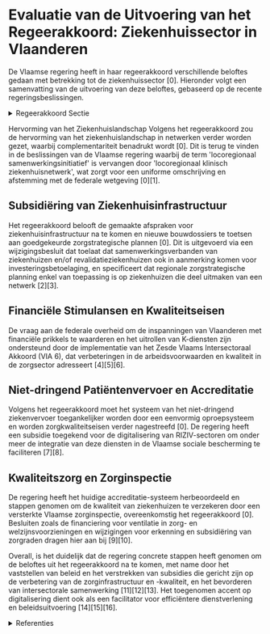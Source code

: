 # Evaluatie van de Uitvoering van het Regeerakkoord: Ziekenhuissector in Vlaanderen

De Vlaamse regering heeft in haar regeerakkoord verschillende beloftes gedaan met betrekking tot de ziekenhuissector \[0\]. Hieronder volgt een samenvatting van de uitvoering van deze beloftes, gebaseerd op de recente regeringsbeslissingen.

<details>
        <summary>Regeerakkoord Sectie </summary>
        <p>1.2.3.4 Ziekenhuizen De hervorming van het ziekenhuislandschap in netwerken wordt verder gezet. De zorgs-trategische planning is in de voorbije regeerperiode van een kader voorzien en wordt getest in de locoregionale samenwer-kingsverbanden die hiermee aan de slag kunnen. Dit moet leiden tot een betere verde-ling van het aanbod en minder overlap. Binnen de regionale zorgzones zorgen we ook hier voor de verdere afstemming met de eerstelijn en de netwerken GGZ. We zetten verder in op alternatieve tussen-vormen van geïntegreerde zorg, waarbij we vragen aan de federale overheid om de inspanningen van Vlaanderen op dit vlak met financiële prikkels te waarderen. Waar nodig maken we bilaterale akkoorden met de federale overheid zonder dat de andere gemeenschappen partij hoeven te zijn, om zo het Vlaamse zorgbeleid maxi-maal af te stemmen op de specifieke noden van de Vlaamse bevolking. Voor de ziekenhuisinfrastructuur komen we de gemaakte afspraken na. Nieuwe bouwdossiers worden getoetst aan de goedgekeurde zorgstrategische plannen. We stimuleren daarbij dossiers die gestoeld zijn op innovatieve concepten op vlak van samenwerking binnen netwerken. Vlaanderen zal het toegewezen aantal NMR-scanners verdelen in functie van de zorgnood. We laten een onafhankelijke studie uitvoeren naar de personeelsnormering. We rollen de K-diensten verder uit. Voor het niet-dringend patiëntenvervoer werden in de vorige regeerperiode de erken-ningsnormen en kwaliteitsvereisten vast gelegd. Zoals bij de hervorming van de dringende geneeskundige hulpverlening zorgen we ook bij het niet-dringend patiënten vervoer voor tariefzekerheid voor de patiënt. Het systeem van het niet-dringend ziekenvervoer moet vlot toegankelijk zijn door het instellen van een eenvormig oproep systeem. Hierdoor kunnen vraag en aanbod optimaal op elkaar afge-stemd worden. We blijven inzetten op kwaliteitseisen voor ziekenhuizen. Het huidig accrediterings-systeem wordt in samenspraak met de sector beoordeeld op zijn meerwaarde. De kwaliteit van de ziekenhuizen wordt geïnspecteerd door een versterkte Vlaamse zorginspectie. In het kader van de algemene bevoegdheid voor kwaliteitsbeleid en naar analogie met datgene wat voor de Woonzorgcentra is ontwikkeld, wordt voor de algemene zieken-huizen door het bevoegde agentschap en in overleg met de betrokken stakeholders en de zorginspectie, een aangepast referentie-kader kwaliteit van zorg inzake vroegtijdige zorgplanning, palliatieve zorg en levensein-dezorg (o.a. euthanasie) ontwikkeld. </p>
        </details> 

Hervorming van het Ziekenhuislandschap
Volgens het regeerakkoord zou de hervorming van het ziekenhuislandschap in netwerken verder worden gezet, waarbij complementariteit benadrukt wordt \[0\]. Dit is terug te vinden in de beslissingen van de Vlaamse regering waarbij de term 'locoregionaal samenwerkingsinitiatief' is vervangen door 'locoregionaal klinisch ziekenhuisnetwerk', wat zorgt voor een uniforme omschrijving en afstemming met de federale wetgeving \[0\]\[1\].

## Subsidiëring van Ziekenhuisinfrastructuur
Het regeerakkoord belooft de gemaakte afspraken voor ziekenhuisinfrastructuur na te komen en nieuwe bouwdossiers te toetsen aan goedgekeurde zorgstrategische plannen \[0\]. Dit is uitgevoerd via een wijzigingsbesluit dat toelaat dat samenwerkingsverbanden van ziekenhuizen en/of revalidatieziekenhuizen ook in aanmerking komen voor investeringsbetoelaging, en specificeert dat regionale zorgstrategische planning enkel van toepassing is op ziekenhuizen die deel uitmaken van een netwerk \[2\]\[3\].

## Financiële Stimulansen en Kwaliteitseisen
De vraag aan de federale overheid om de inspanningen van Vlaanderen met financiële prikkels te waarderen en het uitrollen van K-diensten zijn ondersteund door de implementatie van het Zesde Vlaams Intersectoraal Akkoord (VIA 6), dat verbeteringen in de arbeidsvoorwaarden en kwaliteit in de zorgsector adresseert \[4\]\[5\]\[6\].

## Niet-dringend Patiëntenvervoer en Accreditatie
Volgens het regeerakkoord moet het systeem van het niet-dringend ziekenvervoer toegankelijker worden door een eenvormig oproepsysteem en worden zorgkwaliteitseisen verder nagestreefd \[0\]. De regering heeft een subsidie toegekend voor de digitalisering van RIZIV-sectoren om onder meer de integratie van deze diensten in de Vlaamse sociale bescherming te faciliteren \[7\]\[8\].

## Kwaliteitszorg en Zorginspectie
De regering heeft het huidige accreditatie-systeem herbeoordeeld en stappen genomen om de kwaliteit van ziekenhuizen te verzekeren door een versterkte Vlaamse zorginspectie, overeenkomstig het regeerakkoord \[0\]. Besluiten zoals de financiering voor ventilatie in zorg- en welzijnsvoorzieningen en wijzigingen voor erkenning en subsidiëring van zorgraden dragen hier aan bij \[9\]\[10\].

Overall, is het duidelijk dat de regering concrete stappen heeft genomen om de beloftes uit het regeerakkoord na te komen, met name door het vaststellen van beleid en het verstrekken van subsidies die gericht zijn op de verbetering van de zorginfrastructuur en -kwaliteit, en het bevorderen van intersectorale samenwerking \[11\]\[12\]\[13\]. Het toegenomen accent op digitalisering dient ook als een facilitator voor efficiëntere dienstverlening en beleidsuitvoering \[14\]\[15\]\[16\].

<details>
        <summary> Referenties</summary>
        **[\[0\]](https://beslissingenvlaamseregering.vlaanderen.be/?search=Wijzigingsbesluit%20zorgstrategische%20planning%3A%20uniforme%20benamingen%20en%20bepaling%20vereiste%20van%20complementariteit&dateOption=select&startDate=2021-11-12T09%3A00%3A00Z&endDate=2021-11-12T09%3A00%3A00Z)** : **(2021-11-12)** Wijzigingsbesluit zorgstrategische planning: uniforme benamingen en bepaling vereiste van complementariteit 

**[\[1\]](https://beslissingenvlaamseregering.vlaanderen.be/?search=Wijzigingsbesluit%20zorgstrategische%20planning%3A%20uniforme%20benamingen%20en%20bepaling%20vereiste%20van%20complementariteit&dateOption=select&startDate=2021-06-25T08%3A00%3A00Z&endDate=2021-06-25T08%3A00%3A00Z)** : **(2021-06-25)** Wijzigingsbesluit zorgstrategische planning: uniforme benamingen en bepaling vereiste van complementariteit 

**[\[2\]](https://beslissingenvlaamseregering.vlaanderen.be/?search=Wijzigingsbesluit%20subsidi%C3%ABring%20infrastructuur%20ziekenhuizen%20en%20zorgstrategische%20planning%0A&dateOption=select&startDate=2020-10-09T08%3A00%3A00Z&endDate=2020-10-09T08%3A00%3A00Z)** : **(2020-10-09)** Wijzigingsbesluit subsidiëring infrastructuur ziekenhuizen en zorgstrategische planning
 

**[\[3\]](https://beslissingenvlaamseregering.vlaanderen.be/?search=Wijzigingsbesluit%20subsidi%C3%ABring%20infrastructuur%20ziekenhuizen%20en%20zorgstrategische%20planning%0A&dateOption=select&startDate=2020-03-06T09%3A00%3A00Z&endDate=2020-03-06T09%3A00%3A00Z)** : **(2020-03-06)** Wijzigingsbesluit subsidiëring infrastructuur ziekenhuizen en zorgstrategische planning
 

**[\[4\]](https://beslissingenvlaamseregering.vlaanderen.be/?search=Uitvoering%20VIA-6%20in%20private%20geregionaliseerde%20zorgsectoren%3A%20verbeteren%20arbeidsvoorwaarden&dateOption=select&startDate=2023-07-07T09%3A00%3A00Z&endDate=2023-07-07T09%3A00%3A00Z)** : **(2023-07-07)** Uitvoering VIA-6 in private geregionaliseerde zorgsectoren: verbeteren arbeidsvoorwaarden 

**[\[5\]](https://beslissingenvlaamseregering.vlaanderen.be/?search=Zesde%20Vlaams%20Intersectoraal%20Akkoord%20%28VIA%206%29%3A%20kwaliteitsbudget%20geregionaliseerde%20zorgsectoren&dateOption=select&startDate=2021-10-22T08%3A00%3A00Z&endDate=2021-10-22T08%3A00%3A00Z)** : **(2021-10-22)** Zesde Vlaams Intersectoraal Akkoord (VIA 6): kwaliteitsbudget geregionaliseerde zorgsectoren 

**[\[6\]](https://beslissingenvlaamseregering.vlaanderen.be/?search=Vlaams%20Intersectoraal%20akkoord%20%28VIA6%29%3A%20wijziging%20uitvoeringsbesluit%20budget%20private%20revalidatieziekenhuizen&dateOption=select&startDate=2021-06-18T08%3A00%3A00Z&endDate=2021-06-18T08%3A00%3A00Z)** : **(2021-06-18)** Vlaams Intersectoraal akkoord (VIA6): wijziging uitvoeringsbesluit budget private revalidatieziekenhuizen 

**[\[7\]](https://beslissingenvlaamseregering.vlaanderen.be/?search=Plan%20Vlaamse%20Veerkracht%3A%20subsidie%20digitalisering%20RIZIV-sectoren&dateOption=select&startDate=2021-11-26T09%3A00%3A00Z&endDate=2021-11-26T09%3A00%3A00Z)** : **(2021-11-26)** Plan Vlaamse Veerkracht: subsidie digitalisering RIZIV-sectoren 

**[\[8\]](https://beslissingenvlaamseregering.vlaanderen.be/?search=Plan%20Vlaamse%20Veerkracht%3A%20dossiernummer%2046&dateOption=select&startDate=2022-02-04T09%3A00%3A00Z&endDate=2022-02-04T09%3A00%3A00Z)** : **(2022-02-04)** Plan Vlaamse Veerkracht: dossiernummer 46 

**[\[9\]](https://beslissingenvlaamseregering.vlaanderen.be/?search=Plan%20Vlaamse%20Veerkracht%3A%20uitbreiding%20kwaliteitskader%20ventilatie%20in%20woonzorgcentra%20naar%20andere%20zorg-%20en%20welzijnsvoorzieningen%20WVG&dateOption=select&startDate=2022-10-14T08%3A00%3A00Z&endDate=2022-10-14T08%3A00%3A00Z)** : **(2022-10-14)** Plan Vlaamse Veerkracht: uitbreiding kwaliteitskader ventilatie in woonzorgcentra naar andere zorg- en welzijnsvoorzieningen WVG 

**[\[10\]](https://beslissingenvlaamseregering.vlaanderen.be/?search=Erkenning%20zorgraden%3A%20wijzigingsbesluiten&dateOption=select&startDate=2023-12-08T09%3A00%3A00Z&endDate=2023-12-08T09%3A00%3A00Z)** : **(2023-12-08)** Erkenning zorgraden: wijzigingsbesluiten 

**[\[11\]](https://beslissingenvlaamseregering.vlaanderen.be/?search=Ondersteuning%20eerstelijnszorgaanbieders%20en%20interdisciplinaire%20samenwerking%20in%20de%20praktijkvoering%20en%20uitbreiding%20opdrachten%20huisartsenkringen&dateOption=select&startDate=2022-12-09T09%3A00%3A00Z&endDate=2022-12-09T09%3A00%3A00Z)** : **(2022-12-09)** Ondersteuning eerstelijnszorgaanbieders en interdisciplinaire samenwerking in de praktijkvoering en uitbreiding opdrachten huisartsenkringen 

**[\[12\]](https://beslissingenvlaamseregering.vlaanderen.be/?search=Aanvullende%20programmatienormen%20voor%20het%20gespecialiseerd%20zorgprogramma%20%27acute%20beroertezorg%20met%20invasieve%20procedures%27&dateOption=select&startDate=2023-12-15T09%3A00%3A00Z&endDate=2023-12-15T09%3A00%3A00Z)** : **(2023-12-15)** Aanvullende programmatienormen voor het gespecialiseerd zorgprogramma 'acute beroertezorg met invasieve procedures' 

**[\[13\]](https://beslissingenvlaamseregering.vlaanderen.be/?search=Ondersteuning%20eerstelijnszorgaanbieders%20en%20interdisciplinaire%20samenwerking%20in%20de%20praktijkvoering%20en%20uitbreiding%20opdrachten%20huisartsenkringen&dateOption=select&startDate=2022-09-09T08%3A00%3A00Z&endDate=2022-09-09T08%3A00%3A00Z)** : **(2022-09-09)** Ondersteuning eerstelijnszorgaanbieders en interdisciplinaire samenwerking in de praktijkvoering en uitbreiding opdrachten huisartsenkringen 

**[\[14\]](https://beslissingenvlaamseregering.vlaanderen.be/?search=Plan%20Vlaamse%20Veerkracht%3A%20dossier%20115&dateOption=select&startDate=2021-05-07T08%3A00%3A00Z&endDate=2021-05-07T08%3A00%3A00Z)** : **(2021-05-07)** Plan Vlaamse Veerkracht: dossier 115 

**[\[15\]](https://beslissingenvlaamseregering.vlaanderen.be/?search=Plan%20Vlaamse%20Veerkracht%3A%20Digitaliseringsprojecten%20Zorg%20en%20Gezondheid%20en%20Vlaamse%20Sociale%20Bescherming&dateOption=select&startDate=2022-11-10T07%3A00%3A00Z&endDate=2022-11-10T07%3A00%3A00Z)** : **(2022-11-10)** Plan Vlaamse Veerkracht: Digitaliseringsprojecten Zorg en Gezondheid en Vlaamse Sociale Bescherming 

**[\[16\]](https://beslissingenvlaamseregering.vlaanderen.be/?search=Indexeringsmechanisme%20strategische%20forfaits%20ziekenhuizen%3A%20wijzigingsbesluit&dateOption=select&startDate=2023-10-20T08%3A00%3A00Z&endDate=2023-10-20T08%3A00%3A00Z)** : **(2023-10-20)** Indexeringsmechanisme strategische forfaits ziekenhuizen: wijzigingsbesluit 
        </details> 

